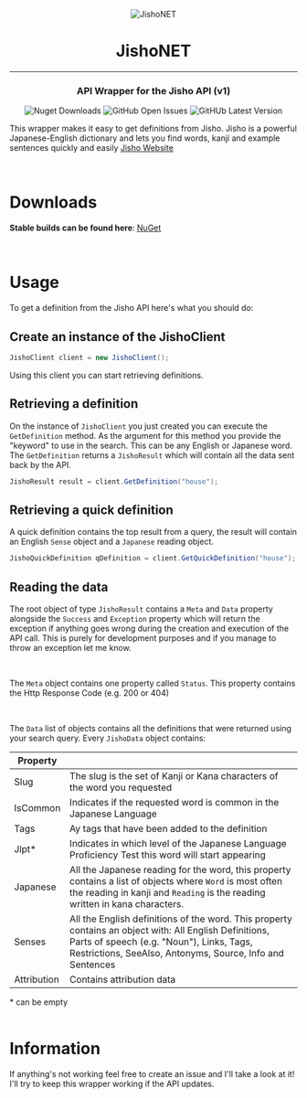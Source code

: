 <div align="center">

![JishoNET](http://cdn.mutedevs.nl/nuget/JishoNET/iconSmall.png)

# JishoNET
<hr />

### API Wrapper for the Jisho API (v1)
![Nuget Downloads](https://img.shields.io/nuget/dt/JishoNET?color=56D926&label=JishoNET%20Downloads)
![GitHub Open Issues](https://img.shields.io/github/issues-raw/Myuuiii/JishoNET)
![GitHUb Latest Version](https://img.shields.io/github/v/release/Myuuiii/JishoNET?label=Latest%20Release)
</div>



This wrapper makes it easy to get definitions from Jisho.
Jisho is a powerful Japanese-English dictionary and lets you find words, kanji and example sentences quickly and easily [Jisho Website](https://jisho.org/) 

<br>

# Downloads
**Stable builds can be found here**:
[NuGet](https://www.nuget.org/packages/JishoNET/)

<br>

# Usage
To get a definition from the Jisho API here's what you should do:

## Create an instance of the JishoClient
```cs
JishoClient client = new JishoClient();
```
Using this client you can start retrieving definitions.

## Retrieving a definition
On the instance of `JishoClient` you just created you can execute the `GetDefinition` method. As the argument for this method you provide the "keyword" to use in the search. This can be any English or Japanese word. The `GetDefinition` returns a `JishoResult` which will contain all the data sent back by the API.
```cs
JishoResult result = client.GetDefinition("house");
```

## Retrieving a quick definition
A quick definition contains the top result from a query, the result will contain an English `Sense` object and a `Japanese` reading object.
```cs
JishoQuickDefinition qDefinition = client.GetQuickDefinition("house");
```


## Reading the data
The root object of type `JishoResult` contains a `Meta` and `Data` property alongside the `Success` and `Exception` property which will return the exception if anything goes wrong during the creation and execution of the API call. This is purely for development purposes and if you manage to throw an exception let me know.

<br>

The `Meta` object contains one property called `Status`. This property contains the Http Response Code (e.g. 200 or 404)

<br>

The `Data` list of objects contains all the definitions that were returned using your search query. Every `JishoData` object contains:


| Property    |                                                                                                                                                                                                                  |
| ----------- | ---------------------------------------------------------------------------------------------------------------------------------------------------------------------------------------------------------------- |
| Slug        | The slug is the set of Kanji or Kana characters of the word you requested                                                                                                                                        |
| IsCommon    | Indicates if the requested word is common in the Japanese Language                                                                                                                                               |
| Tags        | Ay tags that have been added to the definition                                                                                                                                                                   |
| Jlpt*       | Indicates in which level of the Japanese Language Proficiency Test this word will start appearing                                                                                                                |
| Japanese    | All the Japanese reading for the word, this property contains a list of objects where `Word` is most often the reading in kanji and `Reading` is the reading written in kana characters.                         |
| Senses      | All the English definitions of the word. This property contains an object with: All English Definitions, Parts of speech (e.g. "Noun"), Links, Tags, Restrictions, SeeAlso, Antonyms, Source, Info and Sentences |
| Attribution | Contains attribution data                                                                                                                                                                                        |

\* can be empty
<br><br>

# Information
If anything's not working feel free to create an issue and I'll take a look at it! I'll try to keep this wrapper working if the API updates. 
